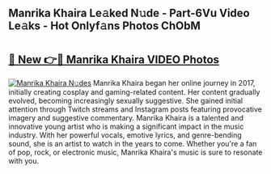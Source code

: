 ## Manrika Khaira Le𝚊ked N𝚞de - Part-6Vu Video Le𝚊ks - Hot Onlyf𝚊ns Photos ChObM

# <h2><a href="http://ac10044.deff.icu/?id=Manrika+Khaira">🔗 New 👉🔴 Manrika Khaira VIDEO Photos</a></h2>

[![Manrika Khaira N𝚞des](https://i.imgur.com/rIISA9y.gif)](http://ac10044.deff.icu/?id=Manrika+Khaira)
Manrika Khaira began her online journey in 2017, initially creating cosplay and gaming-related content. Her content gradually evolved, becoming increasingly sexually suggestive. She gained initial attention through Twitch streams and Instagram posts featuring provocative imagery and suggestive commentary. Manrika Khaira is a talented and innovative young artist who is making a significant impact in the music industry. With her powerful vocals, emotive lyrics, and genre-bending sound, she is an artist to watch in the years to come. Whether you're a fan of pop, rock, or electronic music, Manrika Khaira's music is sure to resonate with you.

